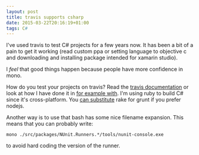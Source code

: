 ```yaml
---
layout: post
title: travis supports csharp
date: 2015-03-22T20:16:19+01:00
tags: C#
---
```


I've used travis to test C# projects for a few years now. It has been a bit of a pain to get it working (read custom ppa or setting language to objective c and downloading and installing package intended for xamarin studio).

I _feel_ that good things happen because people have more confidence in mono.

How do you test your projects on travis? Read the [travis documentation](http://docs.travis-ci.com/user/languages/csharp/) or look at how I have done it in [for example with](https://github.com/wallymathieu/with/blob/master/.travis.yml). I'm using ruby to build C# since it's cross-platform. You [can substitute](https://github.com/csainty/Veil/blob/master/Build/gruntfile.js) rake for grunt if you prefer nodejs.

Another way is to use that bash has some nice filename expansion. This means that you can probably write:

    mono ./src/packages/NUnit.Runners.*/tools/nunit-console.exe

to avoid hard coding the version of the runner.
